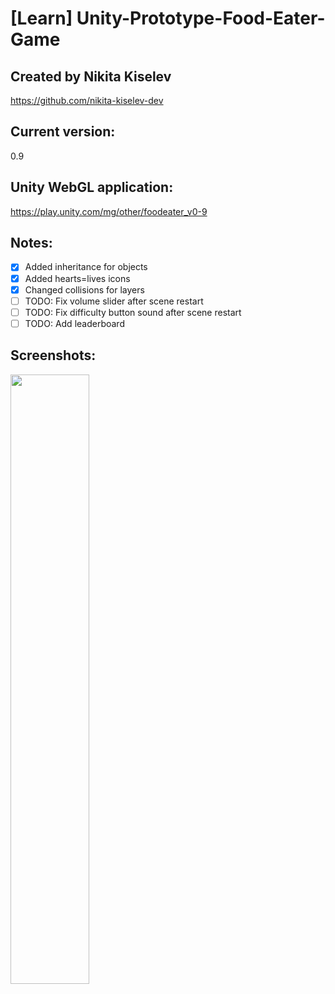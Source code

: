 # [Learn] Unity-Prototype-Food-Eater-Game
## Created by Nikita Kiselev
https://github.com/nikita-kiselev-dev

## Current version:
0.9

## Unity WebGL application:
https://play.unity.com/mg/other/foodeater_v0-9

## Notes:
- [x] Added inheritance for objects
- [x] Added hearts=lives icons
- [x] Changed collisions for layers
- [ ] TODO: Fix volume slider after scene restart
- [ ] TODO: Fix difficulty button sound after scene restart
- [ ] TODO: Add leaderboard

## Screenshots:
<img src="https://user-images.githubusercontent.com/97218759/226806445-4772c7b3-4fd9-4fce-8955-84899d657b8e.png" width=50% height=50%>
